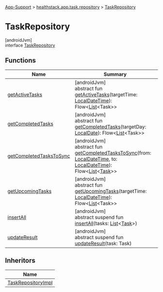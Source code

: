 
[App-Support](../../../index.html) > [healthstack.app.task.repository](../index.html) > [TaskRepository](index.html)



# TaskRepository



[androidJvm]\
interface [TaskRepository](index.html)



## Functions


| Name | Summary |
|---|---|
| [getActiveTasks](get-active-tasks.html) | [androidJvm]<br>abstract fun [getActiveTasks](get-active-tasks.html)(targetTime: [LocalDateTime](https://developer.android.com/reference/kotlin/java/time/LocalDateTime.html)): Flow&lt;[List](https://kotlinlang.org/api/latest/jvm/stdlib/kotlin.collections/-list/index.html)&lt;Task&gt;&gt; |
| [getCompletedTasks](get-completed-tasks.html) | [androidJvm]<br>abstract fun [getCompletedTasks](get-completed-tasks.html)(targetDay: [LocalDate](https://developer.android.com/reference/kotlin/java/time/LocalDate.html)): Flow&lt;[List](https://kotlinlang.org/api/latest/jvm/stdlib/kotlin.collections/-list/index.html)&lt;Task&gt;&gt; |
| [getCompletedTasksToSync](get-completed-tasks-to-sync.html) | [androidJvm]<br>abstract fun [getCompletedTasksToSync](get-completed-tasks-to-sync.html)(from: [LocalDateTime](https://developer.android.com/reference/kotlin/java/time/LocalDateTime.html), to: [LocalDateTime](https://developer.android.com/reference/kotlin/java/time/LocalDateTime.html)): Flow&lt;[List](https://kotlinlang.org/api/latest/jvm/stdlib/kotlin.collections/-list/index.html)&lt;[Task](../../healthstack.app.task.entity/-task/index.html)&gt;&gt; |
| [getUpcomingTasks](get-upcoming-tasks.html) | [androidJvm]<br>abstract fun [getUpcomingTasks](get-upcoming-tasks.html)(targetTime: [LocalDateTime](https://developer.android.com/reference/kotlin/java/time/LocalDateTime.html)): Flow&lt;[List](https://kotlinlang.org/api/latest/jvm/stdlib/kotlin.collections/-list/index.html)&lt;Task&gt;&gt; |
| [insertAll](insert-all.html) | [androidJvm]<br>abstract suspend fun [insertAll](insert-all.html)(tasks: [List](https://kotlinlang.org/api/latest/jvm/stdlib/kotlin.collections/-list/index.html)&lt;[Task](../../healthstack.app.task.entity/-task/index.html)&gt;) |
| [updateResult](update-result.html) | [androidJvm]<br>abstract suspend fun [updateResult](update-result.html)(task: Task) |


## Inheritors


| Name |
|---|
| [TaskRepositoryImpl](../-task-repository-impl/index.html) |

